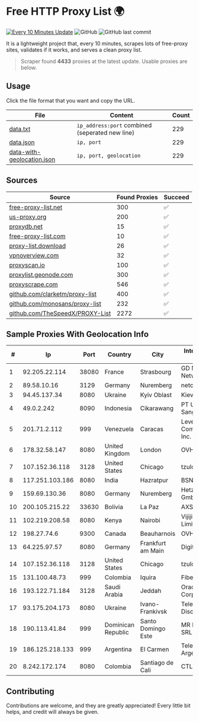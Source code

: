 
# Free HTTP Proxy List 🌍

[![Every 10 Minutes Update](https://github.com/mertguvencli/http-proxy-list/actions/workflows/main.yml/badge.svg?branch=main)](https://github.com/mertguvencli/http-proxy-list/actions/workflows/main.yml)
![GitHub](https://img.shields.io/github/license/mertguvencli/http-proxy-list)
![GitHub last commit](https://img.shields.io/github/last-commit/mertguvencli/http-proxy-list)

It is a lightweight project that, every 10 minutes, scrapes lots of free-proxy sites, validates if it works, and serves a clean proxy list.


> Scraper found **4433** proxies at the latest update. Usable proxies are below.

## Usage

Click the file format that you want and copy the URL.


|File|Content|Count|
|----|-------|-----|
|[data.txt](https://raw.githubusercontent.com/mertguvencli/http-proxy-list/main/proxy-list/data.txt)|`ip_address:port` combined (seperated new line)|229|
|[data.json](https://raw.githubusercontent.com/mertguvencli/http-proxy-list/main/proxy-list/data.json)|`ip, port`|229|
|[data-with-geolocation.json](https://raw.githubusercontent.com/mertguvencli/http-proxy-list/main/proxy-list/data-with-geolocation.json)|`ip, port, geolocation`|229|

## Sources

|Source|Found Proxies|Succeed|
|------|-------------|-------|
|[free-proxy-list.net](https://free-proxy-list.net)|300|✅|
|[us-proxy.org](https://www.us-proxy.org)|200|✅|
|[proxydb.net](http://proxydb.net)|15|✅|
|[free-proxy-list.com](https://free-proxy-list.com/?page=&port=&type%5B%5D=http&type%5B%5D=https&up_time=0&search=Search)|10|✅|
|[proxy-list.download](https://www.proxy-list.download/HTTP)|26|✅|
|[vpnoverview.com](https://vpnoverview.com/privacy/anonymous-browsing/free-proxy-servers)|32|✅|
|[proxyscan.io](https://www.proxyscan.io)|100|✅|
|[proxylist.geonode.com](https://proxylist.geonode.com/api/proxy-list?limit=300&page=1&sort_by=lastChecked&sort_type=desc&protocols=http,https)|300|✅|
|[proxyscrape.com](https://api.proxyscrape.com/v2/?request=displayproxies&protocol=http&timeout=10000&country=all&ssl=all&anonymity=all)|546|✅|
|[github.com/clarketm/proxy-list](https://raw.githubusercontent.com/clarketm/proxy-list/master/proxy-list-raw.txt)|400|✅|
|[github.com/monosans/proxy-list](https://raw.githubusercontent.com/monosans/proxy-list/main/proxies/http.txt)|232|✅|
|[github.com/TheSpeedX/PROXY-List](https://raw.githubusercontent.com/TheSpeedX/PROXY-List/master/http.txt)|2272|✅|


## Sample Proxies With Geolocation Info

|#|Ip|Port|Country|City|Internet Service Provider|
|-|--|----|-------|----|-------------------------|
|1|92.205.22.114|38080|France|Strasbourg|GD MASS Network|
|2|89.58.10.16|3129|Germany|Nuremberg|netcup GmbH|
|3|94.45.137.34|8080|Ukraine|Kyiv Oblast|Kievline LLC|
|4|49.0.2.242|8090|Indonesia|Cikarawang|PT Usaha Adi Sanggoro|
|5|201.71.2.112|999|Venezuela|Caracas|Level 3 Communications, Inc.|
|6|178.32.58.147|8080|United Kingdom|London|OVH ISP|
|7|107.152.36.118|3128|United States|Chicago|tzulo, inc.|
|8|117.251.103.186|8080|India|Hazratpur|BSNL Internet|
|9|159.69.130.36|8080|Germany|Nuremberg|Hetzner Online GmbH|
|10|200.105.215.22|33630|Bolivia|La Paz|AXS Bolivia S. A.|
|11|102.219.208.58|8080|Kenya|Nairobi|Vijiji Connect Limited|
|12|198.27.74.6|9300|Canada|Beauharnois|OVH SAS|
|13|64.225.97.57|8080|Germany|Frankfurt am Main|DigitalOcean, LLC|
|14|107.152.36.118|3128|United States|Chicago|tzulo, inc.|
|15|131.100.48.73|999|Colombia|Iquira|Fibernet TV SAS|
|16|193.122.71.184|3128|Saudi Arabia|Jeddah|Oracle Corporation|
|17|93.175.204.173|8080|Ukraine|Ivano-Frankivsk|Teleradiocompany Discovery Ltd|
|18|190.113.41.84|999|Dominican Republic|Santo Domingo Este|MR Networking, SRL|
|19|186.125.218.133|999|Argentina|El Carmen|Telecom Argentina S.A.|
|20|8.242.172.174|8080|Colombia|Santiago de Cali|CTL Colombia|



## Contributing

Contributions are welcome, and they are greatly appreciated! Every
little bit helps, and credit will always be given.

